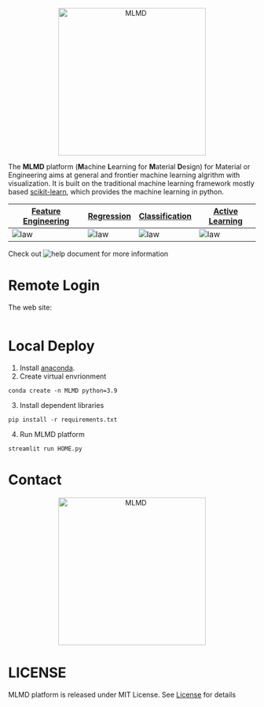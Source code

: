 <p align="center">
  <img src="https://github.com/Jiaxuan-Ma/MLMDMarket/blob/main/Logo.jpg?raw=true" width="300px"  alt="MLMD"/>
</div>
</p>

<!-- <p align="center">
  <img src="https://github.com/Jiaxuan-Ma/MLMDMarket/blob/main/logo.png" width="300px"  alt="MLMD"/>
</div>
</p> -->

The **MLMD** platform (**M**achine **L**earning for **M**aterial **D**esign) for Material or Engineering aims at general and frontier machine learning algrithm with visualization. It is built on the traditional machine learning framework mostly based [scikit-learn](https://scikit-learn.org/stable/index.html), which provides the machine learning in python. 

| [Feature Engineering](https://mlmd.netlify.app/user-guide/feature%20engineering/) | [Regression](https://mlmd.netlify.app/user-guide/regression/) | [Classification](https://mlmd.netlify.app/user-guide/classification/) | [Active Learning](https://mlmd.netlify.app/user-guide/active%20learning/) |
| ------------------------------------------------------------ | ------------------------------------------------------------ | ------------------------------------------------------------ | ------------------------------------------------------------ |
| ![law](https://github.com/Jiaxuan-Ma/MLMDMarket/blob/main/feature%20engineering.png?raw=true)                              | ![law](https://github.com/Jiaxuan-Ma/MLMDMarket/blob/main/regression.jpg?raw=true)                       | ![law](https://github.com/Jiaxuan-Ma/MLMDMarket/blob/main/classification.jpg?raw=true)                              | ![law](https://github.com/Jiaxuan-Ma/MLMDMarket/blob/main/active%20learning.jpg?raw=true)    


Check out ![help document](https://mlmd.netlify.app/) for more information


# Remote Login
The web site:

```

```

# Local Deploy

1. Install [anaconda](https://www.anaconda.com/). 
2. Create virtual envrionment
```
conda create -n MLMD python=3.9
```
3. Install dependent libraries
```
pip install -r requirements.txt
```
4. Run MLMD platform
```
streamlit run HOME.py
```

<!-- # Tutorial

Here we present the data layout `.csv` file that need to upload in the platform.

<p align="center">
  <img src="https://github.com/Jiaxuan-Ma/MLMDMarket/blob/main/data%20layout.jpg?raw=true" , width="400px" />
</p> -->
# Contact

<p align="center">
  <img src="https://github.com/Jiaxuan-Ma/MLMDMarket/blob/main/MechInfo.jpg?raw=true" width="300px"  alt="MLMD"/>
</div>
</p>


# LICENSE
MLMD platform is released under MIT License. See [License](https://github.com/Jiaxuan-Ma/Machine-Learning-for-Material-Design/blob/main/LICENSE) for details